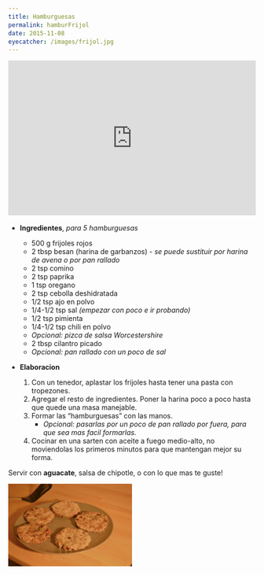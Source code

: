 ```yaml
---
title: Hamburguesas
permalink: hamburFrijol
date: 2015-11-08
eyecatcher: /images/frijol.jpg
---
```


<iframe width="100%" height="315" src="http://www.youtube.com/embed/9PKf7sOLUK8" frameborder="0"
allowfullscreen></iframe>


* **Ingredientes**, _para 5 hamburguesas_
  * 500 g frijoles rojos
  * 2 tbsp besan (harina de garbanzos) - _se puede sustituir por harina de avena o por pan rallado_
  * 2 tsp comino
  * 2 tsp paprika
  * 1 tsp oregano
  * 2 tsp cebolla deshidratada
  * 1/2 tsp ajo en polvo
  * 1/4-1/2 tsp sal _(empezar con poco e ir probando)_
  * 1/2 tsp pimienta
  * 1/4-1/2 tsp chili en polvo
  * _Opcional: pizca de salsa Worcestershire_
  * 2 tbsp cilantro picado 
  * _Opcional: pan rallado con un poco de sal_
 
* **Elaboracion**
  1. Con un tenedor, aplastar los frijoles hasta tener una pasta con tropezones. 
  2. Agregar el resto de ingredientes. Poner la harina poco a poco hasta que quede una masa manejable. 
  3. Formar las “hamburguesas” con las manos. 
     - _Opcional: pasarlas por un poco de pan rallado por fuera, para que sea mas facil formarlas._
  4. Cocinar en una sarten con aceite a fuego medio-alto, no moviendolas los primeros minutos para que mantengan mejor su forma. 

Servir con **aguacate**, salsa de chipotle, o con lo que mas te guste!

<img src="/images/frijol.jpg" width="50%" />
